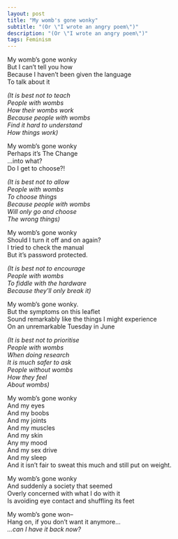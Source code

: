 ```yaml
---
layout: post
title: "My womb's gone wonky"
subtitle: "(Or \"I wrote an angry poem\")"
description: "(Or \"I wrote an angry poem\")"
tags: Feminism
---
```


My womb’s gone wonky  
But I can’t tell you how  
Because I haven’t been given the language  
To talk about it  

*(It is best not to teach  
People with wombs  
How their wombs work  
Because people with wombs  
Find it hard to understand  
How things work)*  

My womb’s gone wonky  
Perhaps it’s The Change  
…into what?  
Do I get to choose?!  

*(It is best not to allow  
People with wombs  
To choose things  
Because people with wombs  
Will only go and choose  
The wrong things)*  

My womb’s gone wonky  
Should I turn it off and on again?  
I tried to check the manual  
But it’s password protected.  

*(It is best not to encourage  
People with wombs  
To fiddle with the hardware  
Because they’ll only break it)*  

My womb’s gone wonky.  
But the symptoms on this leaflet  
Sound remarkably like the things I might experience  
On an unremarkable Tuesday in June  

*(It is best not to prioritise  
People with wombs  
When doing research  
It is much safer to ask  
People without wombs  
How they feel  
About wombs)*  

My womb’s gone wonky  
And my eyes  
And my boobs  
And my joints  
And my muscles  
And my skin  
Any my mood  
And my sex drive  
And my sleep  
And it isn’t fair to sweat this much and still put on weight.  

My womb’s gone wonky  
And suddenly a society that seemed  
Overly concerned with what I do with it  
Is avoiding eye contact and shuffling its feet  

My womb’s gone won–  
Hang on, if you don’t want it anymore...   
*...can I have it back now?*  

